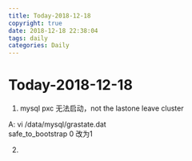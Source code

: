 ```yaml
---
title: Today-2018-12-18
copyright: true
date: 2018-12-18 22:38:04
tags: daily
categories: Daily
---
```


# Today-2018-12-18

1. mysql pxc 无法启动，not the lastone leave cluster

A: vi /data/mysql/grastate.dat  
   safe_to_bootstrap 0 改为1 

2. 
